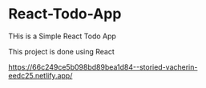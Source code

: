 # React-Todo-App

THis is a Simple React Todo App

This project is done using React

https://66c249ce5b098bd89bea1d84--storied-vacherin-eedc25.netlify.app/
